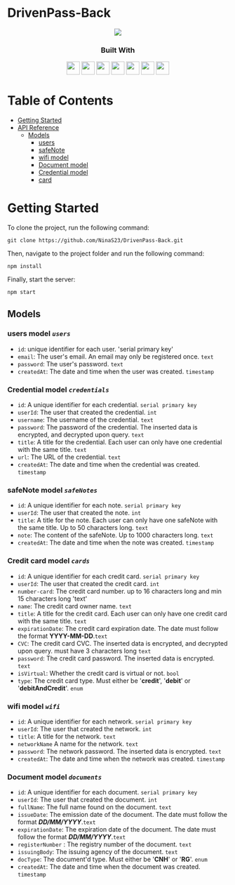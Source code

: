 # DrivenPass-Back
<div align="center">
	<img src="https://emojipedia-us.s3.amazonaws.com/source/skype/289/locked_1f512.png">
</div>

<div align="center">
  <h3>Built With</h3>

  <img src="https://img.shields.io/badge/Heroku-430098?style=for-the-badge&logo=heroku&logoColor=white" height="30px"/>
  <img src="https://img.shields.io/badge/PostgreSQL-316192?style=for-the-badge&logo=postgresql&logoColor=white" height="30px"/>
  <img src="https://img.shields.io/badge/TypeScript-007ACC?style=for-the-badge&logo=typescript&logoColor=white" height="30px"/>
  <img src="https://img.shields.io/badge/Prisma-3982CE?style=for-the-badge&logo=Prisma&logoColor=white" height="30px"/>
  <img src="https://img.shields.io/badge/Node.js-43853D?style=for-the-badge&logo=node.js&logoColor=white" height="30px"/>  
  <img src="https://img.shields.io/badge/Express.js-404D59?style=for-the-badge&logo=express.js&logoColor=white" height="30px"/>
  <img src="https://img.shields.io/badge/JWT-323330?style=for-the-badge&logo=json-web-tokens&logoColor=pink" height="30px"/>
  
</div>

# Table of Contents

- [Getting Started](#getting-started)
- [API Reference](#api-reference)
  - [Models](#models)
    - [users ](#user-model-users)
    - [safeNote ](#safeNote-model-safeNotes)
    - [wifi model](#wifi-model-wifi)
    - [Document model](#document-model-documents)
    - [Credential model](#credential-model-credentials)
    - [ card ](#card-model-cards)
<!-- Getting Started -->


# Getting Started

To clone the project, run the following command:

```git
git clone https://github.com/NinaS23/DrivenPass-Back.git
```

Then, navigate to the project folder and run the following command:

```git
npm install
```

Finally, start the server:

```git
npm start
```

<!-- Models -->

## Models

### users model _`users`_

- `id`: unique identifier for each user. 'serial primary key'
- `email`: The user's email. An email may only be registered once. `text`
- `password`: The user's password. `text`
- `createdAt`: The date and time when the user was created. `timestamp`

### Credential model _`credentials`_

- `id`: A unique identifier for each credential. `serial primary key`
- `userId`: The user that created the credential. `int`
- `username`: The username of the credential. `text`
- `password`: The password of the credential. The inserted data is encrypted, and decrypted upon query. `text`
- `title`: A title for the credential. Each user can only have one credential with the same title. `text`
- `url`: The URL of the credential. `text`
- `createdAt`: The date and time when the credential was created. `timestamp`

### safeNote model _`safeNotes`_

- `id`: A unique identifier for each note. `serial primary key`
- `userId`: The user that created the note. `int`
- `title`: A title for the note. Each user can only have one safeNote with the same title. Up to 50 characters long. `text`
- `note`: The content of the safeNote. Up to 1000 characters long. `text`
- `createdAt`: The date and time when the note was created. `timestamp`

### Credit card model _`cards`_

- `id`: A unique identifier for each credit card. `serial primary key`
- `userId`: The user that created the credit card. `int`
- `number-card`: The credit card number. up to 16 characters long and  min 15 characters long 'text'
- `name`: The credit card owner name. `text`
- `title`: A title for the credit card. Each user can only have one credit card with the same title. `text`
- `expirationDate`: The credit card expiration date. The date must follow the format **YYYY-MM-DD**.`text`
- `CVC`: The credit card CVC. The inserted data is encrypted, and decrypted upon query. must have 3 characters long `text`
- `password`: The credit card password. The inserted data is encrypted. `text`
- `isVirtual`: Whether the credit card is virtual or not. `bool`
- `type`: The credit card type. Must either be '**credit**', '**debit**' or '**debitAndCredit**'. `enum`


### wifi model _`wifi`_

- `id`: A unique identifier for each network. `serial primary key`
- `userId`: The user that created the network. `int`
- `title`: A title for the network. `text`
- `networkName` A name for the network. `text`
- `password`: The network password. The inserted data is encrypted. `text`
- `createdAt`: The date and time when the network was created. `timestamp`


### Document model _`documents`_

- `id`: A unique identifier for each document. `serial primary key`
- `userId`: The user that created the document. `int`
- `fullName`: The full name found on the document. `text`
- `issueDate`: The emission date of the document. The date must follow the format **_DD/MM/YYYY_**.`text`
- `expirationDate`: The expiration date of the document. The date must follow the format **_DD/MM/YYYY_**.`text`
- `registerNumber` : The registry number of the document. `text`
- `issuingBody`: The issuing agency of the document. `text`
- `docType`: The document'd type. Must either be '**CNH**' or '**RG**'. `enum`
- `createdAt`: The date and time when the document was created. `timestamp`



